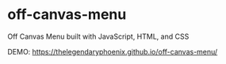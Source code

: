 # off-canvas-menu
Off Canvas Menu built with JavaScript, HTML, and CSS

DEMO: https://thelegendaryphoenix.github.io/off-canvas-menu/

